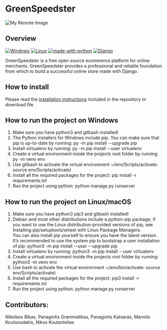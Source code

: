 # GreenSpeedster 
![My Remote Image](https://github.com/ThrillSeeker01/Django_Group_Project/blob/master/greenspeedster/greenspeedster.png)
## Overview
[![Windows](https://svgshare.com/i/ZhY.svg)](https://www.microsoft.com/en-us/windows?wa=wsignin1.0)
[![Linux](https://svgshare.com/i/Zhy.svg)](https://www.linux.org/)
[![made-with-python](https://img.shields.io/badge/Made%20with-Python-1f425f.svg)](https://www.python.org/)
[![Django](https://img.shields.io/pypi/djversions/djangorestframework?color=%20green&label=Django%20Version%3A)](https://www.djangoproject.com/)

GreenSpeedster is a free open source ecommerce platform for online merchants. GreenSpeedster provides a professional and reliable foundation from which to build a successful online store made with Django.

## How to install

Please read the [installation instructions](INSTALL.md) included in the repository or download file.

## How to run the project on Windows

1. Make sure you have python3 and gitbash installed!
2. The Python installers for Windows include pip. You can make sure that pip is up-to-date by running:
   py -m pip install --upgrade pip
3. Install virtualenv by running:
   py -m pip install --user virtualenv
4. Create a virtual environment inside the projects root folder by running:
   py -m venv env
5. Use gitbash to activate the virtual environment ~/env/Scripts/activate:
   source env/Scripts/activate)
6. Install all the required packages for the project:
   pip install -r requirements.txt
7. Run the project using python: 
   python manage.py runserver

## How to run the project on Linux/macOS

1. Make sure you have python3 pip3 and gitbash installed!
2. Debian and most other distributions include a python-pip package; if you want to use the Linux distribution-provided versions of pip, see Installing        pip/setuptools/wheel with Linux Package Managers.   
   You can also install pip yourself to ensure you have the latest version. It’s recommended to use the system pip to bootstrap a user installation of pip:
   python3 -m pip install --user --upgrade pip
3. Install virtualenv by running:
   python3 -m pip install --user virtualenv
4. Create a virtual environment inside the projects root folder by running:
   python3 -m venv env
5. Use bash to activate the virtual environment ~/env/bin/activate:
   source env/Scripts/activate)
6. Install all the required packages for the project:
   pip3 install -r requirements.txt
7. Run the project using python: 
   python manage.py runserver


## Contributors: 
Nikolaos Bikas, Panagiotis Grammatikas, Panagiotis Katsaras, Manolis Koutsoudakis, Nikos Koutantelias
